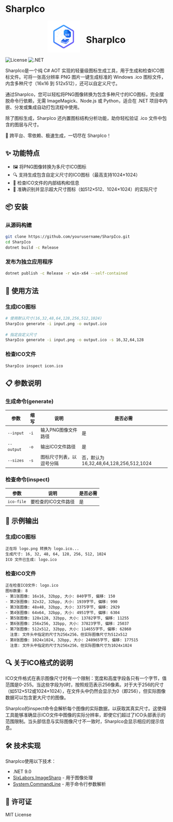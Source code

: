 # SharpIco

<div style="display: flex; justify-content: center; align-items: center; gap: 1.25rem;">
  <img src="docs/images/logo.png" alt="SharpIco Logo" width="100" height="100" />
  <h1>SharpIco</h1>
</div>

![License](https://img.shields.io/badge/license-MIT-blue)
![.NET](https://img.shields.io/badge/.NET-9.0-purple)

SharpIco是一个纯 C# AOT 实现的轻量级图标生成工具，用于生成和检查ICO图标文件。可将一张高分辨率 PNG 图片一键生成标准的 Windows .ico 图标文件，内含多种尺寸（16x16 到 512x512），还可以自定义尺寸。

通过SharpIco，您可以轻松将PNG图像转换为包含多种尺寸的ICO图标，完全摆脱命令行依赖，无需 ImageMagick、Node.js 或 Python，适合在 .NET 项目中内嵌、分发或集成自动打包流程中使用。

除了图标生成，SharpIco 还内置图标结构分析功能，助你轻松验证 .ico 文件中包含的图层与尺寸。

🚀 跨平台、零依赖、极速生成，一切尽在 SharpIco！


## ✨ 功能特点

- 🖼️ 将PNG图像转换为多尺寸ICO图标
- 🔍 支持生成包含自定义尺寸的ICO图标（最高支持1024×1024）
- 🧐 检查ICO文件的内部结构和信息
- 📏 准确识别并显示超大尺寸图标（如512×512、1024×1024）的实际尺寸

## 📦 安装

### 从源码构建

```bash
git clone https://github.com/yourusername/SharpIco.git
cd SharpIco
dotnet build -c Release
```

### 发布为独立应用程序

```bash
dotnet publish -c Release -r win-x64 --self-contained
```

## 🚀 使用方法

### 生成ICO图标

```bash
# 使用默认尺寸(16,32,48,64,128,256,512,1024)
SharpIco generate -i input.png -o output.ico

# 指定自定义尺寸
SharpIco generate -i input.png -o output.ico -s 16,32,64,128
```

### 检查ICO文件

```bash
SharpIco inspect icon.ico
```

## 📋 参数说明

### 生成命令(generate)

| 参数 | 缩写 | 说明 | 是否必需 |
| --- | --- | --- | --- |
| `--input` | `-i` | 输入PNG图像文件路径 | 是 |
| `--output` | `-o` | 输出ICO文件路径 | 是 |
| `--sizes` | `-s` | 图标尺寸列表，以逗号分隔 | 否，默认为16,32,48,64,128,256,512,1024 |

### 检查命令(inspect)

| 参数 | 说明 | 是否必需 |
| --- | --- | --- |
| `ico-file` | 要检查的ICO文件路径 | 是 |

## 📝 示例输出

### 生成ICO图标

```
正在将 logo.png 转换为 logo.ico...
生成尺寸: 16, 32, 48, 64, 128, 256, 512, 1024
ICO 文件已生成: logo.ico
```

### 检查ICO文件

```
正在检查ICO文件: logo.ico
图标数量: 8
- 第1张图像: 16x16, 32bpp, 大小: 840字节, 偏移: 150
- 第2张图像: 32x32, 32bpp, 大小: 1939字节, 偏移: 990
- 第3张图像: 48x48, 32bpp, 大小: 3375字节, 偏移: 2929
- 第4张图像: 64x64, 32bpp, 大小: 4951字节, 偏移: 6304
- 第5张图像: 128x128, 32bpp, 大小: 13782字节, 偏移: 11255
- 第6张图像: 256x256, 32bpp, 大小: 37823字节, 偏移: 25037
- 第7张图像: 512x512, 32bpp, 大小: 114655字节, 偏移: 62860
  注意: 文件头中指定的尺寸为256x256，但实际图像尺寸为512x512
- 第8张图像: 1024x1024, 32bpp, 大小: 248965字节, 偏移: 177515
  注意: 文件头中指定的尺寸为256x256，但实际图像尺寸为1024x1024
```

## 🔍 关于ICO格式的说明

ICO文件格式在表示图像尺寸时有一个限制：宽度和高度字段各只有一个字节，值范围是0-255。当这些字段为0时，按照规范表示256像素。对于大于256的尺寸（如512×512或1024×1024），在文件头中仍然会显示为0（即256），但实际图像数据可以包含更大尺寸的图像。

SharpIco的inspect命令会解析每个图像的实际数据，以获取其真实尺寸。这使得工具能够准确显示ICO文件中图像的实际分辨率，即使它们超过了ICO头部表示的范围限制。当头部信息与实际图像尺寸不一致时，SharpIco会显示相应的提示信息。

## 🛠️ 技术实现

SharpIco使用以下技术：

- .NET 9.0
- [SixLabors.ImageSharp](https://github.com/SixLabors/ImageSharp) - 用于图像处理
- [System.CommandLine](https://github.com/dotnet/command-line-api) - 用于命令行参数解析

## 📄 许可证

MIT License
